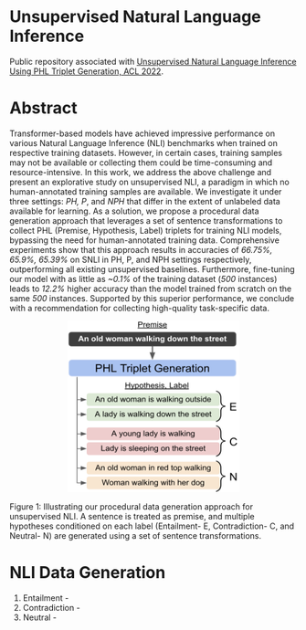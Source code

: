 # Unsupervised Natural Language Inference 

Public repository associated with [Unsupervised Natural Language Inference Using PHL Triplet Generation, ACL 2022](https://arxiv.org/abs/2110.08438).

# Abstract
Transformer-based models have achieved impressive performance on various Natural Language Inference (NLI) benchmarks when trained on respective training datasets.
However, in certain cases, training samples may not be available or collecting them could be time-consuming and resource-intensive.
In this work, we address the above challenge and present an explorative study on unsupervised NLI, a paradigm in which no human-annotated training samples are available.
We investigate it under three settings: _PH, P_, and _NPH_ that differ in the extent of unlabeled data available for learning.
As a solution, we propose a procedural data generation approach that leverages a set of sentence transformations to collect PHL (Premise, Hypothesis, Label) triplets for training NLI models, bypassing the need for human-annotated training data.
Comprehensive experiments show that this approach results in accuracies of _66.75%, 65.9%,  65.39%_ on SNLI in PH, P, and NPH settings respectively, outperforming all existing unsupervised baselines.
Furthermore, fine-tuning our model with as little as _~0.1%_ of the training dataset (_500_ instances) leads to _12.2%_ higher accuracy than the model trained from scratch on the same _500_ instances.
Supported by this superior performance, we conclude with a recommendation for collecting high-quality task-specific data.



<p align="center">
  <img 
    width="300"
    height="300"
    src="https://github.com/nrjvarshney/unsupervised_NLI/blob/main/Pictures/Teaser4.png"
  >
  <figcaption>Figure 1: Illustrating our procedural data generation approach for unsupervised NLI. A sentence is treated as premise, and multiple hypotheses conditioned on each label (Entailment- E, Contradiction- C, and Neutral- N) are generated using a set of sentence transformations. </figcaption>
</p> 


# NLI Data Generation

1. Entailment - 
2. Contradiction - 
3. Neutral - 
